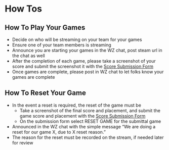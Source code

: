 # How Tos

## How To Play Your Games

- Decide on who will be streaming on your team for your games
- Ensure one of your team members is streaming
- Announce you are starting your games in the WZ chat, post steam url in the chat as well
- After the completion of each game, please take a screenshot of your score and submit the screenshot it with the [Score Submission Form](https://bit.ly/wztourney)
- Once games are complete, please post in WZ chat to let folks know your games are complete

## How To Reset Your Game

- In the event a reset is required, the reset of the game must be
  - Take a screenshot of the final score and placement, and submit the game score and placement with the [Score Submission Form](https://bit.ly/wztourney)
  - On the submission form select RESET GAME for the submittal game
- Announced in the WZ chat with the simple message “We are doing a reset for our game X, due to X reset reason.”
- The reason for the reset must be recorded on the stream, if needed later for review
